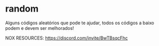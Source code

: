 # random
Alguns códigos aleatórios que pode te ajudar, todos os códigos a baixo podem e devem ser melhorados!

NOX RESOURCES: https://discord.com/invite/BwTBsqcFhc
